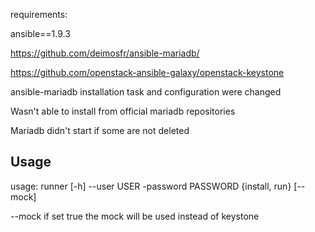 requirements:

ansible==1.9.3

https://github.com/deimosfr/ansible-mariadb/

https://github.com/openstack-ansible-galaxy/openstack-keystone

ansible-mariadb installation task and configuration were changed

Wasn't able to install from official mariadb repositories

Mariadb didn't start if some are not deleted

## Usage

usage: runner [-h] --user USER -password PASSWORD {install, run} [--mock]

--mock if set true the mock will be used instead of keystone

